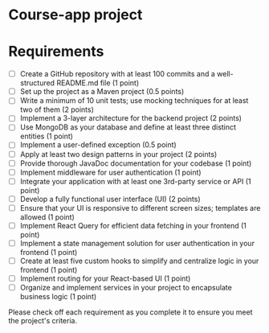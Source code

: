 # Course-app project 

# Requirements

- [ ] Create a GitHub repository with at least 100 commits and a well-structured README.md file (1 point)
- [ ] Set up the project as a Maven project (0.5 points)
- [ ] Write a minimum of 10 unit tests; use mocking techniques for at least two of them (2 points)
- [ ] Implement a 3-layer architecture for the backend project (2 points)
- [ ] Use MongoDB as your database and define at least three distinct entities (1 point)
- [ ] Implement a user-defined exception (0.5 point)
- [ ] Apply at least two design patterns in your project (2 points)
- [ ] Provide thorough JavaDoc documentation for your codebase (1 point)
- [ ] Implement middleware for user authentication (1 point)
- [ ] Integrate your application with at least one 3rd-party service or API (1 point)
- [ ] Develop a fully functional user interface (UI) (2 points)
- [ ] Ensure that your UI is responsive to different screen sizes; templates are allowed (1 point)
- [ ] Implement React Query for efficient data fetching in your frontend (1 point)
- [ ] Implement a state management solution for user authentication in your frontend (1 point)
- [ ] Create at least five custom hooks to simplify and centralize logic in your frontend (1 point)
- [ ] Implement routing for your React-based UI (1 point)
- [ ] Organize and implement services in your project to encapsulate business logic (1 point)

Please check off each requirement as you complete it to ensure you meet the project's criteria.

